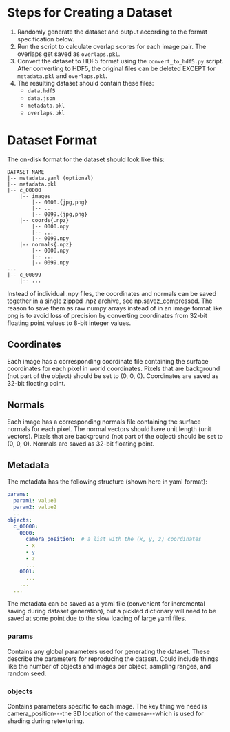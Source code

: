 # Steps for Creating a Dataset

1. Randomly generate the dataset and output according to the format specification below.
2. Run the script to calculate overlap scores for each image pair. The overlaps
   get saved as `overlaps.pkl`.
3. Convert the dataset to HDF5 format using the `convert_to_hdf5.py` script. After converting
  to HDF5, the original files can be deleted EXCEPT for `metadata.pkl` and `overlaps.pkl`.
4. The resulting dataset should contain these files:
   - `data.hdf5`
   - `data.json`
   - `metadata.pkl`
   - `overlaps.pkl`


# Dataset Format

The on-disk format for the dataset should look like this:

```
DATASET_NAME
|-- metadata.yaml (optional)
|-- metadata.pkl
|-- c_00000
    |-- images
        |-- 0000.{jpg,png}
        |-- ...
        |-- 0099.{jpg,png}
    |-- coords{.npz}
        |-- 0000.npy
        |-- ...
        |-- 0099.npy
    |-- normals{.npz}
        |-- 0000.npy
        |-- ...
        |-- 0099.npy
...
|-- c_00099
    |-- ...
```

Instead of individual .npy files, the coordinates and normals can be saved together in a single
zipped .npz archive, see np.savez_compressed. The reason to save them as raw numpy arrays instead
of in an image format like png is to avoid loss of precision by converting coordinates from 32-bit
floating point values to 8-bit integer values.


## Coordinates

Each image has a corresponding coordinate file containing the surface coordinates for each pixel
in world coordinates. Pixels that are background (not part of the object) should be set to
(0, 0, 0). Coordinates are saved as 32-bit floating point.


## Normals

Each image has a corresponding normals file containing the surface normals for each pixel. The
normal vectors should have unit length (unit vectors). Pixels that are background (not part of the
object) should be set to (0, 0, 0). Normals are saved as 32-bit floating point.


## Metadata

The metadata has the following structure (shown here in yaml format):

```yaml
params:
  param1: value1
  param2: value2
  ...
objects:
  c_00000:
    0000:
      camera_position:  # a list with the (x, y, z) coordinates
      - x
      - y
      - z
      ...
    0001:
      ...
    ...
  ...
```

The metadata can be saved as a yaml file (convenient for incremental saving during dataset generation),
but a pickled dictionary will need to be saved at some point due to the slow loading of large yaml files.

### params

Contains any global parameters used for generating the dataset. These describe the parameters for
reproducing the dataset. Could include things like the number of objects and images per object,
sampling ranges, and random seed.

### objects

Contains parameters specific to each image. The key thing we need is camera_position---the 3D
location of the camera---which is used for shading during retexturing.
